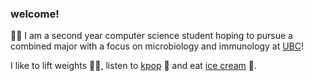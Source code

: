 ### welcome!
👩‍🔬 I am a second year computer science student hoping to pursue a combined major with a focus on microbiology and immunology at [UBC](https://ubc.ca)!

I like to lift weights 🏋️‍♀️, listen to [kpop](https://ibighit.com/bts/eng/) 🎤 and eat [ice cream](https://www.madebymarcus.ca/) 🍦.

